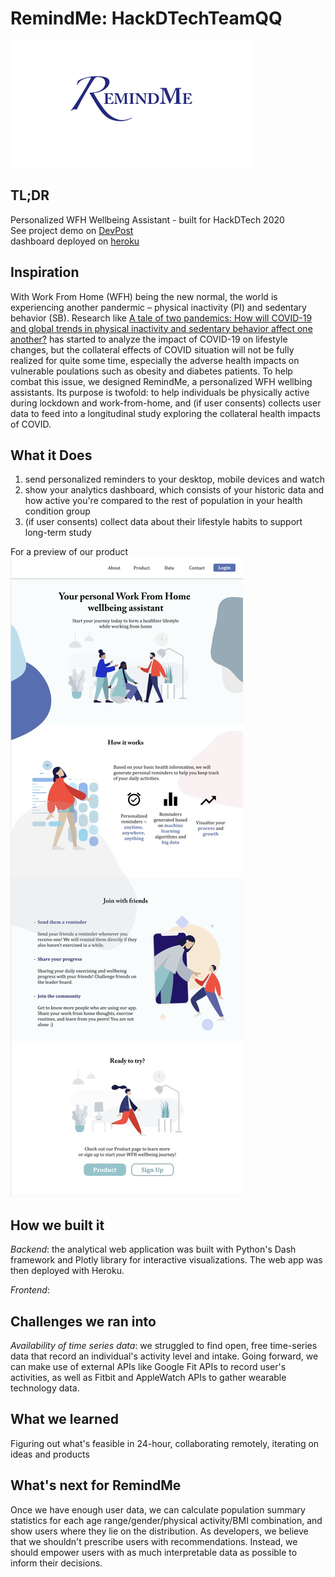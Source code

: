 # RemindMe: HackDTechTeamQQ
![logo](https://github.com/YunyaoZhu/HackDTechTeamQQ/blob/master/assets/RemindMelogo.png?raw=true)


## TL;DR
Personalized WFH Wellbeing Assistant - built for HackDTech 2020 <br />
See project demo on [DevPost](https://devpost.com/software/remindme-yjgzut) <br />
dashboard deployed on [heroku](https://descriptive-fitness.herokuapp.com) <br />

## Inspiration 
With Work From Home (WFH) being the new normal, the world is experiencing another pandermic – physical inactivity (PI) and sedentary behavior (SB). Research like [A tale of two pandemics: How will COVID-19 and global trends in physical inactivity and sedentary behavior affect one another?](https://www.ncbi.nlm.nih.gov/pmc/articles/PMC7194897/?fbclid=IwAR0xzJqHepeadte1tYOV5Aio1q5MIhjwMBsTZNy4GV0-mKem7cVwgamSMCo) has started to analyze the impact of COVID-19 on lifestyle changes, but the collateral effects of COVID situation will not be fully realized for quite some time, especially the adverse health impacts on vulnerable poulations such as obesity and diabetes patients. To help combat this issue, we designed RemindMe, a personalized WFH wellbing assistants. Its purpose is twofold: to help individuals be physically active during lockdown and work-from-home, and (if user consents) collects user data to feed into a longitudinal study exploring the collateral health impacts of COVID. 

## What it Does 
1) send personalized reminders to your desktop, mobile devices and watch 
2) show your analytics dashboard, which consists of your historic data and how active you're compared to the rest of population in your health condition group
3) (if user consents) collect data about their lifestyle habits to support long-term study 

For a preview of our product 
![preview](https://github.com/YunyaoZhu/HackDTechTeamQQ/blob/master/assets/RemindMe_preview.jpeg?raw=true)

## How we built it 
_Backend_: the analytical web application was built with Python's Dash framework and Plotly library for interactive visualizations. The web app was then deployed with Heroku. 

_Frontend_: 

## Challenges we ran into 
_Availability of time series data_: we struggled to find open, free time-series data that record an individual's activity level and intake. Going forward, we can make use of external APIs like Google Fit APIs to record user's activities, as well as Fitbit and AppleWatch APIs to gather wearable technology data. 


## What we learned 
Figuring out what's feasible in 24-hour, collaborating remotely, iterating on ideas and products 


## What's next for RemindMe 
Once we have enough user data, we can calculate population summary statistics for each age range/gender/physical activity/BMI combination, and show users where they lie on the distribution. As developers, we believe that we shouldn't prescribe users with recommendations. Instead, we should empower users with as much interpretable data as possible to inform their decisions. 


